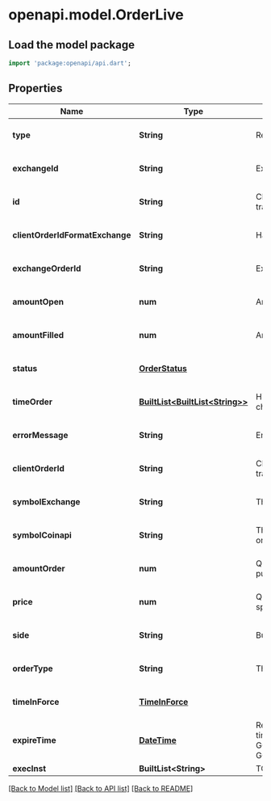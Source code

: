 # openapi.model.OrderLive

## Load the model package
```dart
import 'package:openapi/api.dart';
```

## Properties
Name | Type | Description | Notes
------------ | ------------- | ------------- | -------------
**type** | **String** | Result type name | [optional] [default to null]
**exchangeId** | **String** | Exchange name | [optional] [default to null]
**id** | **String** | Client unique identifier for the trade. | [optional] [default to null]
**clientOrderIdFormatExchange** | **String** | Hash client id | [optional] [default to null]
**exchangeOrderId** | **String** | Exchange order id | [optional] [default to null]
**amountOpen** | **num** | Amount open | [optional] [default to null]
**amountFilled** | **num** | Amount filled | [optional] [default to null]
**status** | [**OrderStatus**](OrderStatus.md) |  | [optional] [default to null]
**timeOrder** | [**BuiltList&lt;BuiltList&lt;String&gt;&gt;**](List.md) | History of order status changes | [optional] [default to const []]
**errorMessage** | **String** | Error message | [optional] [default to null]
**clientOrderId** | **String** | Client unique identifier for the trade. | [optional] [default to null]
**symbolExchange** | **String** | The symbol of the order. | [optional] [default to null]
**symbolCoinapi** | **String** | The CoinAPI symbol of the order. | [optional] [default to null]
**amountOrder** | **num** | Quoted decimal amount to purchase. | [optional] [default to null]
**price** | **num** | Quoted decimal amount to spend per unit. | [optional] [default to null]
**side** | **String** | Buy or Sell | [optional] [default to null]
**orderType** | **String** | The order type. | [optional] [default to null]
**timeInForce** | [**TimeInForce**](TimeInForce.md) |  | [optional] [default to null]
**expireTime** | [**DateTime**](DateTime.md) | Required for orders with time_in_force &#x3D; GOOD_TILL_TIME_EXCHANGE, GOOD_TILL_TIME_OMS | [optional] [default to null]
**execInst** | **BuiltList&lt;String&gt;** | TODO: description exec inst  | Parameter | Description | |-----------|--------| | &#x60;MAKER_OR_CANCEL&#x60; | Rests on the continuous order book at a specified price. If any quantity can be filled immediately, the entire order is canceled. | ##### Exec inst options  | Exchange | MAKER_OR_CANCEL | | --- | --- | | BINANCE | X | | BITFINEX | X | | BITMEX | X | | BLOCKCHAINEXCHANGE | X | | BITSTAMP |  | | COINBASE | X | | GEMINI | X | | KRAKEN | X | | POLONIEX | X | | HITBTC |  | | KRAKENFTS | X |  | [optional] [default to const []]

[[Back to Model list]](../README.md#documentation-for-models) [[Back to API list]](../README.md#documentation-for-api-endpoints) [[Back to README]](../README.md)


